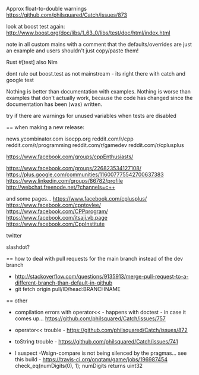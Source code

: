 

Approx float-to-double warnings
https://github.com/philsquared/Catch/issues/873


look at boost test again:
http://www.boost.org/doc/libs/1_63_0/libs/test/doc/html/index.html

note in all custom mains with a comment that the defaults/overrides are just an example and users shouldn't just copy/paste them!


Rust #[test]
also Nim

dont rule out boost.test as not mainstream - its right there with catch and google test

Nothing is better than documentation with examples. Nothing is worse than examples that don't actually work, because the code has changed since the documentation has been (was) written.



try if there are warnings for unused variables when tests are disabled



== when making a new release:

news.ycombinator.com
isocpp.org
reddit.com/r/cpp
reddit.com/r/programming
reddit.com/r/gamedev
reddit.com/r/cplusplus

https://www.facebook.com/groups/cppEnthusiasts/

https://www.facebook.com/groups/226823534127108/
https://plus.google.com/communities/116007775542700637383
https://www.linkedin.com/groups/86782/profile
http://webchat.freenode.net/?channels=c++

and some pages...
https://www.facebook.com/cplusplus/
https://www.facebook.com/cpptovlee/
https://www.facebook.com/CPPprogram/
https://www.facebook.com/itsaji.vb.page
https://www.facebook.com/CppInstitute


twitter

slashdot?







== how to deal with pull requests for the main branch instead of the dev branch
- http://stackoverflow.com/questions/9135913/merge-pull-request-to-a-different-branch-than-default-in-github
- git fetch origin pull/ID/head:BRANCHNAME

== other
- compilation errors with operator<< - happens with doctest - in case it comes up... https://github.com/philsquared/Catch/issues/757
- operator<< trouble - https://github.com/philsquared/Catch/issues/872
- toString trouble - https://github.com/philsquared/Catch/issues/741

- I suspect -Wsign-compare is not being silenced by the pragmas...
  see this build - https://travis-ci.org/onqtam/game/jobs/196987454
  check_eq(numDigits(0), 1);     numDigits returns uint32
